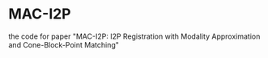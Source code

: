 # MAC-I2P
the code for paper "MAC-I2P: I2P Registration with Modality Approximation and Cone-Block-Point Matching"
